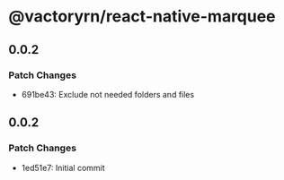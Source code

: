 # @vactoryrn/react-native-marquee

## 0.0.2

### Patch Changes

- 691be43: Exclude not needed folders and files

## 0.0.2

### Patch Changes

- 1ed51e7: Initial commit
